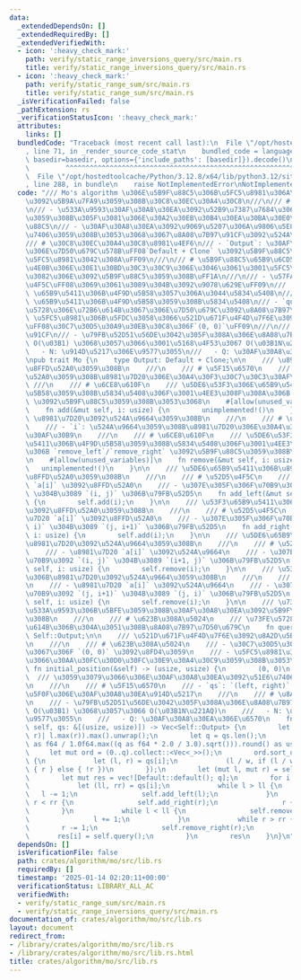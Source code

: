 ```yaml
---
data:
  _extendedDependsOn: []
  _extendedRequiredBy: []
  _extendedVerifiedWith:
  - icon: ':heavy_check_mark:'
    path: verify/static_range_inversions_query/src/main.rs
    title: verify/static_range_inversions_query/src/main.rs
  - icon: ':heavy_check_mark:'
    path: verify/static_range_sum/src/main.rs
    title: verify/static_range_sum/src/main.rs
  _isVerificationFailed: false
  _pathExtension: rs
  _verificationStatusIcon: ':heavy_check_mark:'
  attributes:
    links: []
  bundledCode: "Traceback (most recent call last):\n  File \"/opt/hostedtoolcache/Python/3.12.8/x64/lib/python3.12/site-packages/onlinejudge_verify/documentation/build.py\"\
    , line 71, in _render_source_code_stat\n    bundled_code = language.bundle(stat.path,\
    \ basedir=basedir, options={'include_paths': [basedir]}).decode()\n          \
    \         ^^^^^^^^^^^^^^^^^^^^^^^^^^^^^^^^^^^^^^^^^^^^^^^^^^^^^^^^^^^^^^^^^^^^^^^^^^^^^^^^^\n\
    \  File \"/opt/hostedtoolcache/Python/3.12.8/x64/lib/python3.12/site-packages/onlinejudge_verify/languages/rust.py\"\
    , line 288, in bundle\n    raise NotImplementedError\nNotImplementedError\n"
  code: "/// Mo's algorithm \u306E\u5B9F\u88C5\u306B\u5FC5\u8981\u306A\u64CD\u4F5C\
    \u3092\u5B9A\u7FA9\u3059\u308B\u30C8\u30EC\u30A4\u30C8\n///\n/// # \u6982\u8981\
    \n/// - \u533A\u9593\u30AF\u30A8\u30EA\u3092\u52B9\u7387\u7684\u306B\u51E6\u7406\
    \u3059\u308B\u305F\u3081\u306E\u30A2\u30EB\u30B4\u30EA\u30BA\u30E0\u3092\u5B9F\
    \u88C5\n/// - \u30AF\u30A8\u30EA\u3092\u9069\u5207\u306A\u9806\u5E8F\u3067\u51E6\
    \u7406\u3059\u308B\u3053\u3068\u3067\u8A08\u7B97\u91CF\u3092\u524A\u6E1B\n///\n\
    /// # \u30C8\u30EC\u30A4\u30C8\u8981\u4EF6\n/// - `Output`: \u30AF\u30A8\u30EA\
    \u306E\u7D50\u679C\u578B\uFF08`Default + Clone` \u3092\u5B9F\u88C5\u3059\u308B\
    \u5FC5\u8981\u3042\u308A\uFF09\n///\n/// # \u5B9F\u88C5\u65B9\u6CD5\n/// \u4EE5\
    \u4E0B\u306E\u30E1\u30BD\u30C3\u30C9\u306E\u3046\u3061\u3001\u5FC5\u8981\u306A\
    \u3082\u306E\u3092\u5B9F\u88C5\u3059\u308B\uFF1A\n///\n/// - \u57FA\u672C\u64CD\
    \u4F5C\uFF08\u3069\u3061\u3089\u304B\u3092\u9078\u629E\uFF09\n///   - `add`/`remove`:\
    \ \u65B9\u5411\u306B\u4F9D\u5B58\u3057\u306A\u3044\u5834\u5408\n///   - `add_left`/`add_right`/`remove_left`/`remove_right`:\
    \ \u65B9\u5411\u306B\u4F9D\u5B58\u3059\u308B\u5834\u5408\n/// - `query`: \u73FE\
    \u5728\u306E\u72B6\u614B\u3067\u306E\u7D50\u679C\u3092\u8A08\u7B97\n/// - `initial_position`:\
    \ \u5FC5\u8981\u306B\u5FDC\u3058\u3066\u521D\u671F\u4F4D\u7F6E\u3092\u8A2D\u5B9A\
    \uFF08\u30C7\u30D5\u30A9\u30EB\u30C8\u306F`(0, 0)`\uFF09\n///\n/// # \u8A08\u7B97\
    \u91CF\n/// - \u79FB\u52D51\u56DE\u3042\u305F\u308A\u306E\u8A08\u7B97\u91CF\u3092\
    \ O(\u03B1) \u3068\u3057\u3066\u3001\u5168\u4F53\u3067 O(\u03B1N\u221AQ)\n///\
    \   - N: \u914D\u5217\u306E\u9577\u3055\n///   - Q: \u30AF\u30A8\u30EA\u306E\u6570\
    \npub trait Mo {\n    type Output: Default + Clone;\n\n    /// \u8981\u7D20\u3092\
    \u8FFD\u52A0\u3059\u308B\n    ///\n    /// # \u5F15\u6570\n    /// - `i`: \u8FFD\
    \u52A0\u3059\u308B\u8981\u7D20\u306E\u30A4\u30F3\u30C7\u30C3\u30AF\u30B9\n   \
    \ ///\n    /// # \u6CE8\u610F\n    /// \u5DE6\u53F3\u306E\u65B9\u5411\u306B\u4F9D\
    \u5B58\u3059\u308B\u5834\u5408\u306F\u3001\u4EE3\u308F\u308A\u306B `add_left`/`add_right`\
    \ \u3092\u5B9F\u88C5\u3059\u308B\u3053\u3068\n    #[allow(unused_variables)]\n\
    \    fn add(&mut self, i: usize) {\n        unimplemented!()\n    }\n\n    ///\
    \ \u8981\u7D20\u3092\u524A\u9664\u3059\u308B\n    ///\n    /// # \u5F15\u6570\n\
    \    /// - `i`: \u524A\u9664\u3059\u308B\u8981\u7D20\u306E\u30A4\u30F3\u30C7\u30C3\
    \u30AF\u30B9\n    ///\n    /// # \u6CE8\u610F\n    /// \u5DE6\u53F3\u306E\u65B9\
    \u5411\u306B\u4F9D\u5B58\u3059\u308B\u5834\u5408\u306F\u3001\u4EE3\u308F\u308A\
    \u306B `remove_left`/`remove_right` \u3092\u5B9F\u88C5\u3059\u308B\u3053\u3068\
    \n    #[allow(unused_variables)]\n    fn remove(&mut self, i: usize) {\n     \
    \   unimplemented!()\n    }\n\n    /// \u5DE6\u65B9\u5411\u306B\u8981\u7D20\u3092\
    \u8FFD\u52A0\u3059\u308B\n    ///\n    /// # \u52D5\u4F5C\n    /// - \u8981\u7D20\
    \ `a[i]` \u3092\u8FFD\u52A0\n    /// - \u307E\u305F\u306F\u70B9\u3092 `(i+1, j)`\
    \ \u304B\u3089 `(i, j)` \u306B\u79FB\u52D5\n    fn add_left(&mut self, i: usize)\
    \ {\n        self.add(i);\n    }\n\n    /// \u53F3\u65B9\u5411\u306B\u8981\u7D20\
    \u3092\u8FFD\u52A0\u3059\u308B\n    ///\n    /// # \u52D5\u4F5C\n    /// - \u8981\
    \u7D20 `a[i]` \u3092\u8FFD\u52A0\n    /// - \u307E\u305F\u306F\u70B9\u3092 `(j,\
    \ i)` \u304B\u3089 `(j, i+1)` \u306B\u79FB\u52D5\n    fn add_right(&mut self,\
    \ i: usize) {\n        self.add(i);\n    }\n\n    /// \u5DE6\u65B9\u5411\u306B\
    \u8981\u7D20\u3092\u524A\u9664\u3059\u308B\n    ///\n    /// # \u52D5\u4F5C\n\
    \    /// - \u8981\u7D20 `a[i]` \u3092\u524A\u9664\n    /// - \u307E\u305F\u306F\
    \u70B9\u3092 `(i, j)` \u304B\u3089 `(i+1, j)` \u306B\u79FB\u52D5\n    fn remove_left(&mut\
    \ self, i: usize) {\n        self.remove(i);\n    }\n\n    /// \u53F3\u65B9\u5411\
    \u306B\u8981\u7D20\u3092\u524A\u9664\u3059\u308B\n    ///\n    /// # \u52D5\u4F5C\
    \n    /// - \u8981\u7D20 `a[i]` \u3092\u524A\u9664\n    /// - \u307E\u305F\u306F\
    \u70B9\u3092 `(j, i+1)` \u304B\u3089 `(j, i)` \u306B\u79FB\u52D5\n    fn remove_right(&mut\
    \ self, i: usize) {\n        self.remove(i);\n    }\n\n    /// \u73FE\u5728\u306E\
    \u533A\u9593\u306B\u5BFE\u3059\u308B\u30AF\u30A8\u30EA\u3092\u5B9F\u884C\u3059\
    \u308B\n    ///\n    /// # \u623B\u308A\u5024\n    /// \u73FE\u5728\u306E\u72B6\
    \u614B\u306B\u304A\u3051\u308B\u8A08\u7B97\u7D50\u679C\n    fn query(&self) ->\
    \ Self::Output;\n\n    /// \u521D\u671F\u4F4D\u7F6E\u3092\u8A2D\u5B9A\u3059\u308B\
    \n    ///\n    /// # \u623B\u308A\u5024\n    /// - \u30C7\u30D5\u30A9\u30EB\u30C8\
    \u3067\u306F `(0, 0)` \u3092\u8FD4\u3059\n    /// - \u5FC5\u8981\u306B\u5FDC\u3058\
    \u3066\u30AA\u30FC\u30D0\u30FC\u30E9\u30A4\u30C9\u3059\u308B\u3053\u3068\n   \
    \ fn initial_position(&self) -> (usize, usize) {\n        (0, 0)\n    }\n\n  \
    \  /// \u3059\u3079\u3066\u306E\u30AF\u30A8\u30EA\u3092\u51E6\u7406\u3059\u308B\
    \n    ///\n    /// # \u5F15\u6570\n    /// - `qs`: `(left, right)` \u306E\u5F62\
    \u5F0F\u306E\u30AF\u30A8\u30EA\u914D\u5217\n    ///\n    /// # \u8A08\u7B97\u91CF\
    \n    /// - \u79FB\u52D51\u56DE\u3042\u305F\u308A\u306E\u8A08\u7B97\u91CF\u3092\
    \ O(\u03B1) \u3068\u3057\u3066 O(\u03B1N\u221AQ)\n    ///   - N: \u914D\u5217\u306E\
    \u9577\u3055\n    ///   - Q: \u30AF\u30A8\u30EA\u306E\u6570\n    fn solve(&mut\
    \ self, qs: &[(usize, usize)]) -> Vec<Self::Output> {\n        let n = qs.iter().map(|&(l,\
    \ r)| l.max(r)).max().unwrap();\n        let q = qs.len();\n        let w = 1.max((n\
    \ as f64 / 1.0f64.max((q as f64 * 2.0 / 3.0).sqrt())).round() as usize);\n   \
    \     let mut ord = (0..q).collect::<Vec<_>>();\n        ord.sort_unstable_by_key(|&i|\
    \ {\n            let (l, r) = qs[i];\n            (l / w, if (l / w) & 1 == 0\
    \ { r } else { !r })\n        });\n        let (mut l, mut r) = self.initial_position();\n\
    \        let mut res = vec![Default::default(); q];\n        for i in ord {\n\
    \            let (ll, rr) = qs[i];\n            while l > ll {\n             \
    \   l -= 1;\n                self.add_left(l);\n            }\n            while\
    \ r < rr {\n                self.add_right(r);\n                r += 1;\n    \
    \        }\n            while l < ll {\n                self.remove_left(l);\n\
    \                l += 1;\n            }\n            while r > rr {\n        \
    \        r -= 1;\n                self.remove_right(r);\n            }\n     \
    \       res[i] = self.query();\n        }\n        res\n    }\n}\n"
  dependsOn: []
  isVerificationFile: false
  path: crates/algorithm/mo/src/lib.rs
  requiredBy: []
  timestamp: '2025-01-14 02:20:11+00:00'
  verificationStatus: LIBRARY_ALL_AC
  verifiedWith:
  - verify/static_range_sum/src/main.rs
  - verify/static_range_inversions_query/src/main.rs
documentation_of: crates/algorithm/mo/src/lib.rs
layout: document
redirect_from:
- /library/crates/algorithm/mo/src/lib.rs
- /library/crates/algorithm/mo/src/lib.rs.html
title: crates/algorithm/mo/src/lib.rs
---
```

